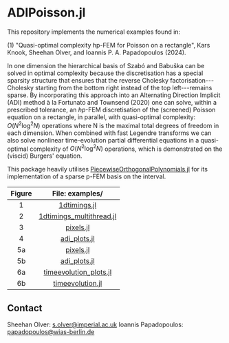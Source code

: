 # ADIPoisson.jl

This repository implements the numerical examples found in:

(1) "Quasi-optimal complexity hp-FEM for Poisson on a rectangle", Kars Knook, Sheehan Olver, and Ioannis P. A. Papadopoulos (2024).

In one dimension the hierarchical basis of Szabó and Babuška can be  solved in optimal complexity because the discretisation has a special sparsity structure that ensures that the reverse Cholesky factorisation---Cholesky starting from the bottom right instead of the top left---remains sparse. By incorporating this approach into an Alternating Direction Implicit (ADI) method à la Fortunato and Townsend (2020) one can solve, within a prescribed tolerance, an $hp$-FEM discretisation of the (screened) Poisson equation on a rectangle, in parallel, with quasi-optimal complexity: $O(N^2 \log^2 N)$ operations where N is the maximal total degrees of freedom in each dimension. When combined with fast Legendre transforms we can also solve nonlinear time-evolution partial differential equations in a quasi-optimal complexity of $O(N^2 \log^2 N)$ operations, which is demonstrated on the (viscid) Burgers' equation.

This package heavily utilises [PiecewiseOrthogonalPolynomials.jl](https://github.com/JuliaApproximation/PiecewiseOrthogonalPolynomials.jl) for its implementation of a sparse p-FEM basis on the interval.

|Figure|File: examples/|
|:-:|:-:|
|1|[1dtimings.jl](https://github.com/ioannisPApapadopoulos/ADIPoisson.jl/blob/main/scripts/1dtimings.jl)|
|2|[1dtimings_multithread.jl](https://github.com/ioannisPApapadopoulos/ADIPoisson.jl/blob/main/scripts/1dtimings_multithread.jl)|
|3|[pixels.jl](https://github.com/ioannisPApapadopoulos/ADIPoisson.jl/blob/main/scripts/pixels.jl)|
|4|[adi_plots.jl](https://github.com/ioannisPApapadopoulos/ADIPoisson.jl/blob/main/scripts/adi_plots.jl)|
|5a|[pixels.jl](https://github.com/ioannisPApapadopoulos/ADIPoisson.jl/blob/main/scripts/pixels.jl)|
|5b|[adi_plots.jl](https://github.com/ioannisPApapadopoulos/ADIPoisson.jl/blob/main/scripts/adi_plots.jl)|
|6a|[timeevolution_plots.jl](https://github.com/ioannisPApapadopoulos/ADIPoisson.jl/blob/main/scripts/timeevolution_plots.jl)|
|6b|[timeevolution.jl](https://github.com/ioannisPApapadopoulos/ADIPoisson.jl/blob/main/scripts/timeevolution.jl)|


## Contact
Sheehan Olver: s.olver@imperial.ac.uk
Ioannis Papadopoulos: papadopoulos@wias-berlin.de